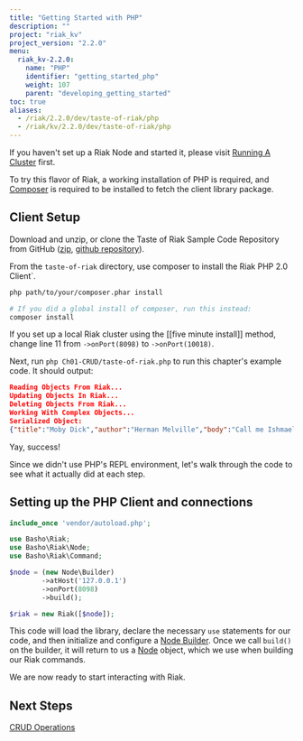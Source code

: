 ```yaml
---
title: "Getting Started with PHP"
description: ""
project: "riak_kv"
project_version: "2.2.0"
menu:
  riak_kv-2.2.0:
    name: "PHP"
    identifier: "getting_started_php"
    weight: 107
    parent: "developing_getting_started"
toc: true
aliases:
  - /riak/2.2.0/dev/taste-of-riak/php
  - /riak/kv/2.2.0/dev/taste-of-riak/php
---
```


If you haven't set up a Riak Node and started it, please visit [Running A Cluster](/riak/kv/2.2.0/using/running-a-cluster) first.

To try this flavor of Riak, a working installation of PHP is required, and [Composer](https://getcomposer.org/) is required to be installed to fetch the client library package. 

## Client Setup
Download and unzip, or clone the Taste of Riak Sample Code Repository from GitHub ([zip](https://github.com/basho/taste-of-riak/archive/master.zip), [github repository](https://github.com/basho/taste-of-riak)).

From the `taste-of-riak` directory, use composer to install the Riak PHP 2.0 Client`.

```bash
php path/to/your/composer.phar install

# If you did a global install of composer, run this instead:
composer install
```

If you set up a local Riak cluster using the [[five minute install]] method, change line 11 from `->onPort(8098)` to `->onPort(10018)`.

Next, run `php Ch01-CRUD/taste-of-riak.php` to run this chapter's example code. It should output:

```json
Reading Objects From Riak...
Updating Objects In Riak...
Deleting Objects From Riak...
Working With Complex Objects...
Serialized Object:
{"title":"Moby Dick","author":"Herman Melville","body":"Call me Ishmael. Some years ago...","isbn":"1111979723","copiesOwned":3}
```

Yay, success!

Since we didn't use PHP's REPL environment, let's walk through the code
to see what it actually did at each step.

## Setting up the PHP Client and connections

```php
include_once 'vendor/autoload.php';

use Basho\Riak;
use Basho\Riak\Node;
use Basho\Riak\Command;

$node = (new Node\Builder)
        ->atHost('127.0.0.1')
        ->onPort(8098)
        ->build();

$riak = new Riak([$node]);
```

This code will load the library, declare the necessary `use` statements for our code, and then initialize and configure a [Node Builder](http://basho.github.io/riak-php-client/class-Basho.Riak.Node.Builder.html).
Once we call `build()` on the builder, it will return to us a [Node](http://basho.github.io/riak-php-client/class-Basho.Riak.Node.html) object, which we use when building our Riak commands. 

We are now ready to start interacting with Riak.

## Next Steps

[CRUD Operations](/riak/kv/2.2.0/developing/getting-started/php/crud-operations)
